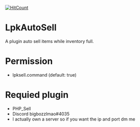[![HitCount](http://hits.dwyl.io/LamPocketVN/LpkAutoSell.svg)](http://hits.dwyl.io/LamPocketVN/LpkAutoSell)
# LpkAutoSell
A plugin auto sell items while inventory full.
# Permission
 * lpksell.command (default: true)
# Requied plugin
 * PHP_Sell
  * Discord bigbozzlmao#4035
 * I actually own a server so if you want the ip and port dm me
